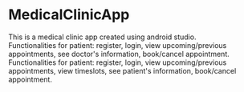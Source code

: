 # MedicalClinicApp

This is a medical clinic app created using android studio.\
Functionalities for patient: register, login, view upcoming/previous appointments, see doctor's information, book/cancel appointment.\
Functionalities for patient: register, login, view upcoming/previous appointments, view timeslots, see patient's information, book/cancel appointment.
